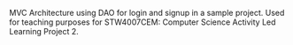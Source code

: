 MVC Architecture using DAO for login and signup in a sample project.
Used for teaching purposes for STW4007CEM: Computer Science Activity Led Learning Project 2.
